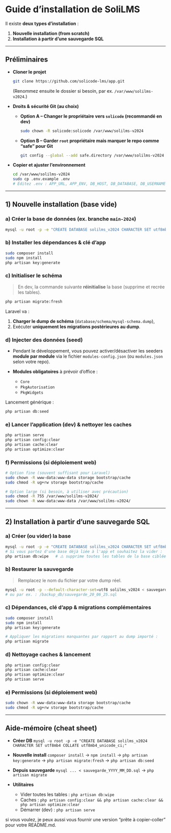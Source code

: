 # Guide d’installation de **SoliLMS**

Il existe **deux types d’installation** :

1. **Nouvelle installation (from scratch)**
2. **Installation à partir d’une sauvegarde SQL**

---

## Préliminaires

* **Cloner le projet**

  ```bash
  git clone https://github.com/solicode-lms/app.git
  ```

  (Renommez ensuite le dossier si besoin, par ex. `/var/www/solilms-v2024`.)

* **Droits & sécurité Git (au choix)**

  * **Option A – Changer le propriétaire vers `solicode` (recommandé en dev)**

    ```bash
    sudo chown -R solicode:solicode /var/www/solilms-v2024
    ```
  * **Option B – Garder `root` propriétaire mais marquer le repo comme “safe” pour Git**

    ```bash
    git config --global --add safe.directory /var/www/solilms-v2024
    ```

* **Copier et ajuster l’environnement**

  ```bash
  cd /var/www/solilms-v2024
  sudo cp .env.example .env
  # Éditez .env : APP_URL, APP_ENV, DB_HOST, DB_DATABASE, DB_USERNAME, DB_PASSWORD, etc.
  ```

---

## 1) Nouvelle installation (base vide)

### a) Créer la base de données (ex. branche `main-2024`)

```bash
mysql -u root -p -e "CREATE DATABASE solilms_v2024 CHARACTER SET utf8mb4 COLLATE utf8mb4_unicode_ci;"
```

### b) Installer les dépendances & clé d’app

```bash
sudo composer install
sudo npm install
php artisan key:generate
```

### c) Initialiser le schéma

> En dev, la commande suivante **réinitialise** la base (supprime et recrée les tables).

```bash
php artisan migrate:fresh
```

Laravel va :

1. **Charger le dump de schéma** (`database/schema/mysql-schema.dump`),
2. Exécuter **uniquement les migrations postérieures au dump**.

### d) Injecter des données (seed)

* Pendant le développement, vous pouvez activer/désactiver les seeders **module par module** via le fichier `modules-config.json` (ou `modules.json` selon votre repo).
* **Modules obligatoires** à prévoir d’office :

  * `Core`
  * `PkgAutorisation`
  * `PkgWidgets`

Lancement générique :

```bash
php artisan db:seed
```

### e) Lancer l’application (dev) & nettoyer les caches

```bash
php artisan serve
php artisan config:clear
php artisan cache:clear
php artisan optimize:clear
```

### f) Permissions (si déploiement web)

```bash
# Option fine (souvent suffisant pour Laravel)
sudo chown -R www-data:www-data storage bootstrap/cache
sudo chmod -R ug+rw storage bootstrap/cache

# Option large (si besoin, à utiliser avec précaution)
sudo chmod -R 755 /var/www/solilms-v2024/
sudo chown -R www-data:www-data /var/www/solilms-v2024/
```

---

## 2) Installation **à partir d’une sauvegarde SQL**

### a) Créer (ou vider) la base

```bash
mysql -u root -p -e "CREATE DATABASE solilms_v2024 CHARACTER SET utf8mb4 COLLATE utf8mb4_unicode_ci;"
# Si vous partez d'une base déjà liée à l'app et souhaitez la vider :
php artisan db:wipe   # ⚠️ supprime toutes les tables de la base ciblée par .env
```

### b) Restaurer la sauvegarde

> Remplacez le nom du fichier par votre dump réel.

```bash
mysql -u root -p --default-character-set=utf8 solilms_v2024 < sauvegarde_30_06_25.sql
# ou par ex. : /backup_db/sauvegarde_20_06_25.sql
```

### c) Dépendances, clé d’app & migrations complémentaires

```bash
sudo composer install
sudo npm install
php artisan key:generate

# Appliquer les migrations manquantes par rapport au dump importé :
php artisan migrate
```

### d) Nettoyage caches & lancement

```bash
php artisan config:clear
php artisan cache:clear
php artisan optimize:clear
php artisan serve
```

### e) Permissions (si déploiement web)

```bash
sudo chown -R www-data:www-data storage bootstrap/cache
sudo chmod -R ug+rw storage bootstrap/cache
```

---

## Aide-mémoire (cheat sheet)

* **Créer DB**
  `mysql -u root -p -e "CREATE DATABASE solilms_v2024 CHARACTER SET utf8mb4 COLLATE utf8mb4_unicode_ci;"`
* **Nouvelle install**
  `composer install` → `npm install` → `php artisan key:generate` → `php artisan migrate:fresh` → `php artisan db:seed`
* **Depuis sauvegarde**
  `mysql ... < sauvegarde_YYYY_MM_DD.sql` → `php artisan migrate`
* **Utilitaires**

  * Vider toutes les tables : `php artisan db:wipe`
  * Caches : `php artisan config:clear && php artisan cache:clear && php artisan optimize:clear`
  * Démarrer (dev) : `php artisan serve`

si vous voulez, je peux aussi vous fournir une version “prête à copier-coller” pour votre README.md.
